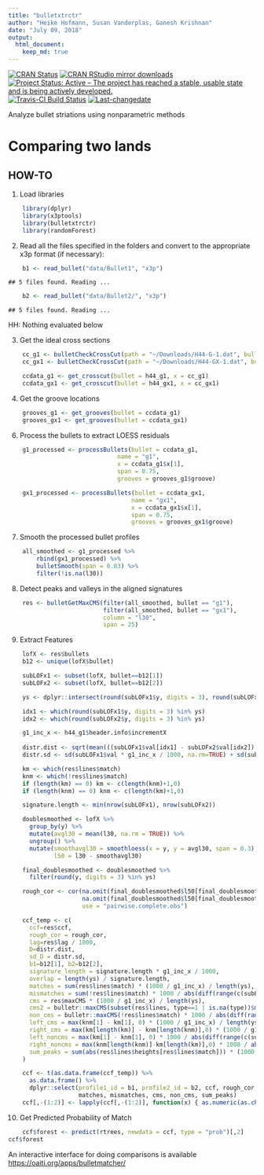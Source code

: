 ```yaml
---
title: "bulletxtrctr"
author: "Heike Hofmann, Susan Vanderplas, Ganesh Krishnan"
date: "July 09, 2018"
output: 
  html_document:
    keep_md: true
---
```


[![CRAN Status](http://www.r-pkg.org/badges/version/bulletxtrctr)](https://cran.r-project.org/package=bulletxtrctr) [![CRAN RStudio mirror downloads](http://cranlogs.r-pkg.org/badges/bulletxtrctr)](http://www.r-pkg.org/pkg/bulletxtrctr) 
[![Project Status: Active – The project has reached a stable, usable state and is being actively developed.](http://www.repostatus.org/badges/latest/active.svg)](http://www.repostatus.org/#active)
[![Travis-CI Build Status](https://travis-ci.org/heike/bulletxtrctr.svg?branch=master)](https://travis-ci.org/isu-csafe/bulletxtrctr)
[![Last-changedate](https://img.shields.io/badge/last%20change-2018--07--09-yellowgreen.svg)](/commits/master)


Analyze bullet striations using nonparametric methods

# Comparing two lands

## HOW-TO

1. Load libraries
    

```r
    library(dplyr)
    library(x3ptools)
    library(bulletxtrctr)
    library(randomForest)
```
  
2. Read all the files specified in the folders and convert to the appropriate x3p format (if necessary):


```r
    b1 <- read_bullet("data/Bullet1", "x3p")
```

```
## 5 files found. Reading ...
```

```r
    b2 <- read_bullet("data/Bullet2/", "x3p")
```

```
## 5 files found. Reading ...
```
    

HH: Nothing evaluated below

3. Get the ideal cross sections



```r
    cc_g1 <- bulletCheckCrossCut(path = "~/Downloads/H44-G-1.dat", bullet = h44_g1)
    cc_gx1 <- bulletCheckCrossCut(path = "~/Downloads/H44-GX-1.dat", bullet = h44_gx1)

    ccdata_g1 <- get_crosscut(bullet = h44_g1, x = cc_g1) 
    ccdata_gx1 <- get_crosscut(bullet = h44_gx1, x = cc_gx1)
```
    
4. Get the groove locations


```r
    grooves_g1 <- get_grooves(bullet = ccdata_g1)
    grooves_gx1 <- get_grooves(bullet = ccdata_gx1)
```
    
6. Process the bullets to extract LOESS residuals


```r
    g1_processed <- processBullets(bullet = ccdata_g1,
                               name = "g1",
                               x = ccdata_g1$x[1],
                               span = 0.75,
                               grooves = grooves_g1$groove)

    gx1_processed <- processBullets(bullet = ccdata_gx1,
                                   name = "gx1",
                                   x = ccdata_gx1$x[1],
                                   span = 0.75,
                                   grooves = grooves_gx1$groove)
```
    
7. Smooth the processed bullet profiles


```r
    all_smoothed <- g1_processed %>% 
        rbind(gx1_processed) %>%
        bulletSmooth(span = 0.03) %>%
        filter(!is.na(l30))
```
   
8. Detect peaks and valleys in the aligned signatures


```r
    res <- bulletGetMaxCMS(filter(all_smoothed, bullet == "g1"), 
                           filter(all_smoothed, bullet == "gx1"), 
                           column = "l30", 
                           span = 25)
```
    
9. Extract Features


```r
    lofX <- res$bullets
    b12 <- unique(lofX$bullet)

    subLOFx1 <- subset(lofX, bullet==b12[1])
    subLOFx2 <- subset(lofX, bullet==b12[2]) 

    ys <- dplyr::intersect(round(subLOFx1$y, digits = 3), round(subLOFx2$y, digits = 3))

    idx1 <- which(round(subLOFx1$y, digits = 3) %in% ys)
    idx2 <- which(round(subLOFx2$y, digits = 3) %in% ys)

    g1_inc_x <- h44_g1$header.info$incrementX
    
    distr.dist <- sqrt(mean(((subLOFx1$val[idx1] - subLOFx2$val[idx2]) * g1_inc_x / 1000)^2, na.rm=TRUE))
    distr.sd <- sd(subLOFx1$val * g1_inc_x / 1000, na.rm=TRUE) + sd(subLOFx2$val * g1_inc_x / 1000, na.rm=TRUE)

    km <- which(res$lines$match)
    knm <- which(!res$lines$match)
    if (length(km) == 0) km <- c(length(knm)+1,0)
    if (length(knm) == 0) knm <- c(length(km)+1,0)

    signature.length <- min(nrow(subLOFx1), nrow(subLOFx2))

    doublesmoothed <- lofX %>%
      group_by(y) %>%
      mutate(avgl30 = mean(l30, na.rm = TRUE)) %>%
      ungroup() %>%
      mutate(smoothavgl30 = smoothloess(x = y, y = avgl30, span = 0.3),
             l50 = l30 - smoothavgl30)

    final_doublesmoothed <- doublesmoothed %>%
      filter(round(y, digits = 3) %in% ys)

    rough_cor <- cor(na.omit(final_doublesmoothed$l50[final_doublesmoothed$bullet == b12[1]]), 
                     na.omit(final_doublesmoothed$l50[final_doublesmoothed$bullet == b12[2]]),
                     use = "pairwise.complete.obs")

    ccf_temp <- c(
      ccf=res$ccf, 
      rough_cor = rough_cor, 
      lag=res$lag / 1000, 
      D=distr.dist, 
      sd_D = distr.sd,
      b1=b12[1], b2=b12[2],
      signature_length = signature.length * g1_inc_x / 1000,
      overlap = length(ys) / signature.length,
      matches = sum(res$lines$match) * (1000 / g1_inc_x) / length(ys),
      mismatches = sum(!res$lines$match) * 1000 / abs(diff(range(c(subLOFx1$y, subLOFx2$y)))),
      cms = res$maxCMS * (1000 / g1_inc_x) / length(ys),
      cms2 = bulletr::maxCMS(subset(res$lines, type==1 | is.na(type))$match) * (1000 / g1_inc_x) / length(ys),
      non_cms = bulletr::maxCMS(!res$lines$match) * 1000 / abs(diff(range(c(subLOFx1$y, subLOFx2$y)))),
      left_cms = max(knm[1] - km[1], 0) * (1000 / g1_inc_x) / length(ys),
      right_cms = max(km[length(km)] - knm[length(knm)],0) * (1000 / g1_inc_x) / length(ys),
      left_noncms = max(km[1] - knm[1], 0) * 1000 / abs(diff(range(c(subLOFx1$y, subLOFx2$y)))),
      right_noncms = max(knm[length(knm)]-km[length(km)],0) * 1000 / abs(diff(range(c(subLOFx1$y, subLOFx2$y)))),
      sum_peaks = sum(abs(res$lines$heights[res$lines$match])) * (1000 / g1_inc_x) / length(ys)
    )

    ccf <- t(as.data.frame(ccf_temp)) %>%
      as.data.frame() %>%
      dplyr::select(profile1_id = b1, profile2_id = b2, ccf, rough_cor, lag, D, sd_D, signature_length, overlap,
                    matches, mismatches, cms, non_cms, sum_peaks)
    ccf[,-(1:2)] <- lapply(ccf[,-(1:2)], function(x) { as.numeric(as.character(x)) })
```
    
10. Get Predicted Probability of Match


```r
    ccf$forest <- predict(rtrees, newdata = ccf, type = "prob")[,2]
ccf$forest
```
    

An interactive interface for doing comparisons is available https://oaiti.org/apps/bulletmatcher/
